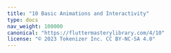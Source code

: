 ```yaml
---
title: "10 Basic Animations and Interactivity"
type: docs
nav_weight: 100000
canonical: "https://fluttermasterylibrary.com/4/10"
license: "© 2023 Tokenizer Inc. CC BY-NC-SA 4.0"
---
```

